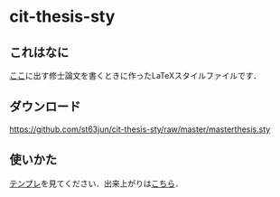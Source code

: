 # cit-thesis-sty
## これはなに
[ここ](http://www.eece.it-chiba.ac.jp/)に出す修士論文を書くときに作ったLaTeXスタイルファイルです．

## ダウンロード
https://github.com/st63jun/cit-thesis-sty/raw/master/masterthesis.sty

## 使いかた
[テンプレ](https://github.com/st63jun/cit-thesis-sty/raw/master/Template.tex)を見てください．出来上がりは[こちら](https://github.com/st63jun/cit-thesis-sty/raw/master/masterthesis.pdf)．

